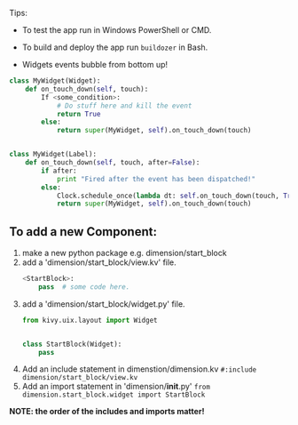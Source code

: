 Tips:
- To test the app run in Windows PowerShell or CMD.

- To build and deploy the app run `buildozer` in Bash.
- Widgets events bubble from bottom up!
```python
class MyWidget(Widget):
    def on_touch_down(self, touch):
        If <some_condition>:
            # Do stuff here and kill the event
            return True
        else:
            return super(MyWidget, self).on_touch_down(touch)


class MyWidget(Label):
    def on_touch_down(self, touch, after=False):
        if after:
            print "Fired after the event has been dispatched!"
        else:
            Clock.schedule_once(lambda dt: self.on_touch_down(touch, True))
            return super(MyWidget, self).on_touch_down(touch)
```

## To add a new Component:
1. make a new python package e.g. dimension/start_block
2. add a 'dimension/start_block/view.kv' file.
    ```python
    <StartBlock>:
        pass  # some code here.
    ```
3. add a 'dimension/start_block/widget.py' file.
    ```python
    from kivy.uix.layout import Widget
    
    
    class StartBlock(Widget):
        pass
    ```
4. Add an include statement in dimenstion/dimension.kv
`#:include dimension/start_block/view.kv`
5. Add an import statement in 'dimension/__init__.py'
`from dimension.start_block.widget import StartBlock`

**NOTE: the order of the includes and imports matter!**
